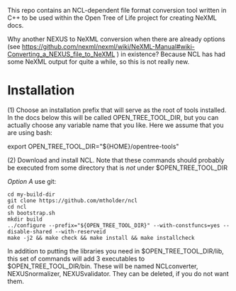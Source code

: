This repo contains an NCL-dependent file format conversion tool written in C++
to be used within the Open Tree of Life project for creating NeXML docs.

Why another NEXUS to NeXML conversion when there are already options (see 
https://github.com/nexml/nexml/wiki/NeXML-Manual#wiki-Converting_a_NEXUS_file_to_NeXML ) 
in existence?  Because NCL has had some NeXML output for quite a while, so this
is not really new.





Installation
============

(1) Choose an installation prefix that will serve as the root of tools installed.
In the docs below this will be called OPEN_TREE_TOOL_DIR, but you can actually
choose any variable name that you like. Here we assume that you are using bash:

 export OPEN_TREE_TOOL_DIR="${HOME}/opentree-tools"
 
(2) Download and install NCL. Note that these commands should probably be 
executed from some directory that is *not* under $OPEN_TREE_TOOL_DIR

*Option A* use git:

    cd my-build-dir
    git clone https://github.com/mtholder/ncl
    cd ncl
    sh bootstrap.sh
    mkdir build
    ../configure --prefix="${OPEN_TREE_TOOL_DIR}" --with-constfuncs=yes --disable-shared --with-reserveid
    make -j2 && make check && make install && make installcheck




In addition to putting the libraries you need in $OPEN_TREE_TOOL_DIR/lib, this
set of commands will add 3 executables to $OPEN_TREE_TOOL_DIR/bin. These will be
named NCLconverter, NEXUSnormalizer, NEXUSvalidator. They can be deleted, if you 
do not want them.


